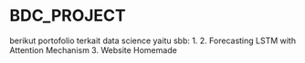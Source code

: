 # BDC_PROJECT

berikut portofolio terkait data science yaitu sbb:
1. 
2. Forecasting LSTM with Attention Mechanism
3. Website Homemade
